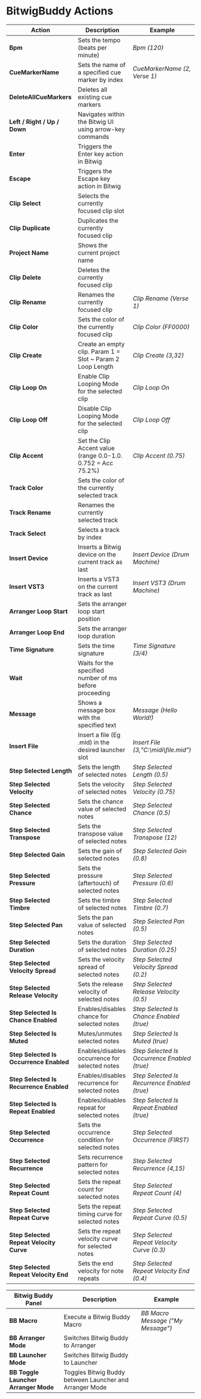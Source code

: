 # BitwigBuddy Actions           

| Action                                       | Description                                                   | Example                                    |
|----------------------------------------------|---------------------------------------------------------------|--------------------------------------------|
| **Bpm**                                      | Sets the tempo (beats per minute)                             | _Bpm (120)_                                |
| **CueMarkerName**                            | Sets the name of a specified cue marker by index              | _CueMarkerName (2, Verse 1)_               |
| **DeleteAllCueMarkers**                      | Deletes all existing cue markers                              |                                            |
| **Left / Right / Up / Down**                 | Navigates within the Bitwig UI using arrow-key commands       |                                            |
| **Enter**                                    | Triggers the Enter key action in Bitwig                       |                                            |
| **Escape**                                   | Triggers the Escape key action in Bitwig                      |                                            |
| **Clip Select**                              | Selects the currently focused clip slot                       |                                            |
| **Clip Duplicate**                           | Duplicates the currently focused clip                         |                                            |
| **Project Name**                             | Shows the current project name                                |                                            |
| **Clip Delete**                              | Deletes the currently focused clip                            |                                            |
| **Clip Rename**                              | Renames the currently focused clip                            |_Clip Rename (Verse 1)_                     |
| **Clip Color**                               | Sets the color of the currently focused clip                  |_Clip Color (FF0000)_                       |
| **Clip Create**                              | Create an empty clip. Param 1 = Slot ~ Param 2 Loop Length    |_Clip Create (3,32)_                        |
| **Clip Loop On**                             | Enable Clip Looping Mode for the selected clip                |_Clip Loop On_                              |
| **Clip Loop Off**                            | Disable Clip Looping Mode for the selected clip               |_Clip Loop Off_                             |
| **Clip Accent**                              | Set the Clip Accent value (range 0.0-1.0. 0.752 = Acc 75.2%)  |_Clip Accent (0.75)_                        |
| **Track Color**                              | Sets the color of the currently selected track                |                                            |
| **Track Rename**                             | Renames the currently selected track                          |                                            |
| **Track Select**                             | Selects a track by index                                      |                                            |
| **Insert Device**                            | Inserts a Bitwig device on the current track as last          |_Insert Device (Drum Machine)_              |
| **Insert VST3**                              | Inserts a VST3 on the current track as last                   |_Insert VST3 (Drum Machine)_                |
| **Arranger Loop Start**                      | Sets the arranger loop start position                         |                                            |
| **Arranger Loop End**                        | Sets the arranger loop duration                               |                                            |
| **Time Signature**                           | Sets the time signature                                       |_Time Signature (3/4)_                      |
| **Wait**                                     | Waits for the specified number of ms before proceeding        |                                            |
| **Message**                                  | Shows a message box with the specified text                   |_Message (Hello World!)_                    |
| **Insert File**                              | Insert a file (Eg .mid) in the desired launcher slot          |_Insert File (3,"C:\midi\file.mid")_        |
| **Step Selected Length**                     | Sets the length of selected notes                              | _Step Selected Length (0.5)_               |
| **Step Selected Velocity**                   | Sets the velocity of selected notes                            | _Step Selected Velocity (0.75)_            |
| **Step Selected Chance**                     | Sets the chance value of selected notes                        | _Step Selected Chance (0.5)_               |
| **Step Selected Transpose**                  | Sets the transpose value of selected notes                     | _Step Selected Transpose (12)_              |
| **Step Selected Gain**                       | Sets the gain of selected notes                               | _Step Selected Gain (0.8)_                 |
| **Step Selected Pressure**                   | Sets the pressure (aftertouch) of selected notes              | _Step Selected Pressure (0.6)_             |
| **Step Selected Timbre**                     | Sets the timbre of selected notes                             | _Step Selected Timbre (0.7)_               |
| **Step Selected Pan**                        | Sets the pan value of selected notes                          | _Step Selected Pan (0.5)_                  |
| **Step Selected Duration**                   | Sets the duration of selected notes                           | _Step Selected Duration (0.25)_            |
| **Step Selected Velocity Spread**            | Sets the velocity spread of selected notes                    | _Step Selected Velocity Spread (0.2)_      |
| **Step Selected Release Velocity**           | Sets the release velocity of selected notes                   | _Step Selected Release Velocity (0.5)_     |
| **Step Selected Is Chance Enabled**          | Enables/disables chance for selected notes                    | _Step Selected Is Chance Enabled (true)_   |
| **Step Selected Is Muted**                   | Mutes/unmutes selected notes                                  | _Step Selected Is Muted (true)_            |
| **Step Selected Is Occurrence Enabled**      | Enables/disables occurrence for selected notes                | _Step Selected Is Occurrence Enabled (true)_ |
| **Step Selected Is Recurrence Enabled**      | Enables/disables recurrence for selected notes                | _Step Selected Is Recurrence Enabled (true)_ |
| **Step Selected Is Repeat Enabled**          | Enables/disables repeat for selected notes                    | _Step Selected Is Repeat Enabled (true)_   |
| **Step Selected Occurrence**                 | Sets the occurrence condition for selected notes              | _Step Selected Occurrence (FIRST)_         |
| **Step Selected Recurrence**                 | Sets recurrence pattern for selected notes                    | _Step Selected Recurrence (4,15)_          |
| **Step Selected Repeat Count**               | Sets the repeat count for selected notes                      | _Step Selected Repeat Count (4)_           |
| **Step Selected Repeat Curve**               | Sets the repeat timing curve for selected notes               | _Step Selected Repeat Curve (0.5)_         |
| **Step Selected Repeat Velocity Curve**      | Sets the repeat velocity curve for selected notes            | _Step Selected Repeat Velocity Curve (0.3)_ |
| **Step Selected Repeat Velocity End**        | Sets the end velocity for note repeats                       | _Step Selected Repeat Velocity End (0.4)_   |

| **Bitwig Buddy Panel**                       | Description                                                   | Example                                    |
|----------------------------------------------|---------------------------------------------------------------|--------------------------------------------|
| **BB Macro**                                 | Execute a Bitwig Buddy Macro                                  |_BB Macro Message ("My Message")_           |
| **BB Arranger Mode**                         | Switches Bitwig Buddy to Arranger                             |                                            |
| **BB Launcher Mode**                         | Switches Bitwig Buddy to Launcher                             |                                            |
| **BB Toggle Launcher Arranger Mode**         | Toggles Bitwig Buddy between Launcher and Arranger Mode       |                                            |